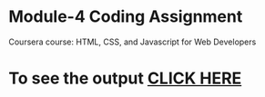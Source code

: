 


# Module-4 Coding Assignment

Coursera course: HTML, CSS, and Javascript for Web Developers

# To see the output [CLICK HERE](https://shadmanansari027/coursera-test-mod2/Assignments/module-4/index.html)
